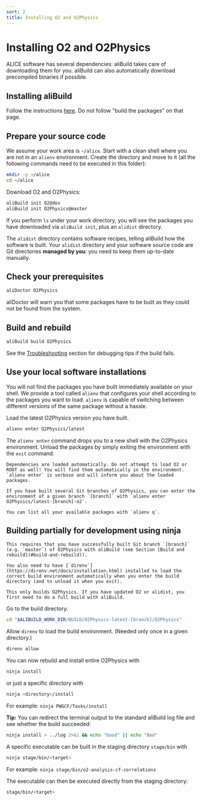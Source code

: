 ```yaml
---
sort: 2
title: Installing O2 and O2Physics
---
```


# Installing O2 and O2Physics

ALICE software has several dependencies: aliBuild takes care of downloading them for you. aliBuild
can also automatically download precompiled binaries if possible.

## Installing aliBuild

Follow the instructions <a href="https://alice-doc.github.io/alice-analysis-tutorial/building/custom.html" target="_blank">here</a>. Do not follow "build the packages" on that page.

## Prepare your source code

We assume your work area is `~/alice`.
Start with a clean shell where you are not in an `alienv` environment.
Create the directory and move to it (all the following commands need to be executed in this folder):

```bash
mkdir -p ~/alice
cd ~/alice
```

Download O2 and O2Physics:

```bash
aliBuild init O2@dev
aliBuild init O2Physics@master
```

If you perform `ls` under your work directory, you will see the packages you have downloaded via
`aliBuild init`, plus an `alidist` directory.

The `alidist` directory contains software recipes, telling aliBuild how the software is built. Your
`alidist` directory and your software source code are Git directories **managed by you**: you need
to keep them up-to-date manually.

## Check your prerequisites

```bash
aliDoctor O2Physics
```

aliDoctor will warn you that some packages have to be built as they could not be found from the
system.

## Build and rebuild

```bash
aliBuild build O2Physics
```

See the [Troubleshooting](../troubleshooting/README.md) section for debugging tips if the build fails.

## Use your local software installations

You will not find the packages you have built immediately available on your shell.
We provide a tool called `alienv` that configures your shell according to the packages you want to load.
`alienv` is capable of switching between different versions of the same package without a hassle.

Load the latest O2Physics version you have built.

```bash
alienv enter O2Physics/latest
```

The `alienv enter` command drops you to a new shell with the O2Physics environment. Unload the packages by simply exiting the environment with
the `exit` command.

```warning
Dependencies are loaded automatically. Do not attempt to load O2 or ROOT as well! You will find them automatically in the environment. `alienv enter` is verbose and will inform you about the loaded packages.
```

```tip
If you have built several Git branches of O2Physics, you can enter the environment of a given branch `[branch]` with `alienv enter O2Physics/latest-[branch]-o2`.

You can list all your available packages with `alienv q`.
```

## Building partially for development using ninja

```note
This requires that you have successfully built Git branch `[branch]` (e.g. `master`) of O2Physics with aliBuild (see Section [Build and rebuild](#build-and-rebuild)).

You also need to have [`direnv`](https://direnv.net/docs/installation.html) installed to load the correct build environment automatically when you enter the build directory (and to unload it when you exit).
```

```warning
This only builds O2Physics. If you have updated O2 or alidist, you first need to do a full build with aliBuild.
```

Go to the build directory.

```bash
cd "$ALIBUILD_WORK_DIR/BUILD/O2Physics-latest-[branch]/O2Physics"
```

Allow `direnv` to load the build environment. (Needed only once in a given directory.)

```bash
direnv allow
```

You can now rebuild and install entire O2Physics with

```bash
ninja install
```

or just a specific directory with

```bash
ninja <directory>/install
```

For example: `ninja PWGCF/Tasks/install`

**Tip:** You can redirect the terminal output to the standard aliBuild log file and see whether the build succeeded:

```bash
ninja install > ../log 2>&1 && echo "Good" || echo "Bad"
```

A specific executable can be built in the staging directory `stage/bin` with

```bash
ninja stage/bin/<target>
```

For example: `ninja stage/bin/o2-analysis-cf-correlations`

The executable can then be executed directly from the staging directory:

```bash
stage/bin/<target>
```
